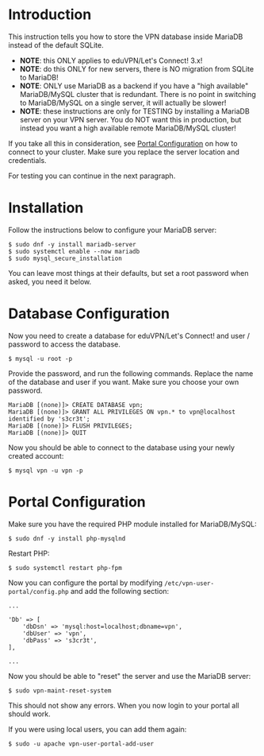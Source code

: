 # Introduction

This instruction tells you how to store the VPN database inside MariaDB instead
of the default SQLite.

* **NOTE**: this ONLY applies to eduVPN/Let's Connect! 3.x!
* **NOTE**: do this ONLY for new servers, there is NO migration from SQLite to
MariaDB!
* **NOTE**: ONLY use MariaDB as a backend if you have a "high available" 
MariaDB/MySQL cluster that is redundant. There is no point in switching to 
MariaDB/MySQL on a single server, it will actually be slower!
* **NOTE**: these instructions are only for TESTING by installing a MariaDB 
server on your VPN server. You do NOT want this in production, but instead you
want a high available remote MariaDB/MySQL cluster!

If you take all this in consideration, see 
[Portal Configuration](#portal-configuration) on how to connect to your 
cluster. Make sure you replace the server location and credentials. 

For testing you can continue in the next paragraph.

# Installation

Follow the instructions below to configure your MariaDB server:

```
$ sudo dnf -y install mariadb-server
$ sudo systemctl enable --now mariadb
$ sudo mysql_secure_installation
```

You can leave most things at their defaults, but set a root password when 
asked, you need it below.

# Database Configuration

Now you need to create a database for eduVPN/Let's Connect! and user / password 
to access the database.

```
$ mysql -u root -p
```

Provide the password, and run the following commands. Replace the name of the
database and user if you want. Make sure you choose your own password.

```
MariaDB [(none)]> CREATE DATABASE vpn;
MariaDB [(none)]> GRANT ALL PRIVILEGES ON vpn.* to vpn@localhost identified by 's3cr3t';
MariaDB [(none)]> FLUSH PRIVILEGES;
MariaDB [(none)]> QUIT
```

Now you should be able to connect to the database using your newly created 
account:

```
$ mysql vpn -u vpn -p
```

# Portal Configuration

Make sure you have the required PHP module installed for MariaDB/MySQL:

```
$ sudo dnf -y install php-mysqlnd
```

Restart PHP:

```
$ sudo systemctl restart php-fpm
```

Now you can configure the portal by modifying 
`/etc/vpn-user-portal/config.php` and add the following section:

```
...

'Db' => [
	'dbDsn' => 'mysql:host=localhost;dbname=vpn',
	'dbUser' => 'vpn',
	'dbPass' => 's3cr3t',
],

...
```

Now you should be able to "reset" the server and use the MariaDB server:

```
$ sudo vpn-maint-reset-system
```

This should not show any errors. When you now login to your portal all should
work. 

If you were using local users, you can add them again:

```
$ sudo -u apache vpn-user-portal-add-user
```
